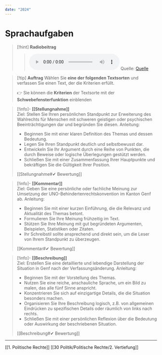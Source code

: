 ```yaml
---
date: "2024"
---
```

# Sprachaufgaben

>[!hint] **Radiobeitrag**
>><audio controls><source src="https://download-media.srf.ch/world/audio/Rendez-vous-radio/2020/11/Rendez-vous_30-11-2020-1237.mp3"></audio>
>>Quelle: [Quelle](https://www.srf.ch/audio/rendez-vous/genf-politische-rechte-fuer-menschen-mit-geistiger-behinderung?partId=11887341#autoplay)

>[!tip] **Auftrag**
>Wählen Sie **eine der folgenden Textsorten** und verfassen Sie einen Text, der die Kriterien erfüllt.
>
>👉 Sie können die **Kriterien** der Textsorte mit der **Schwebefensterfunktion** einblenden

>[!info]- **[[Stellungnahme]]**  
>Ziel: Stellen Sie Ihren persönlichen Standpunkt zur Erweiterung des Wahlrechts für Menschen mit schweren geistigen oder psychischen Beeinträchtigungen dar und begründen Sie diesen.
>Anleitung: 
>  - Beginnen Sie mit einer klaren Definition des Themas und dessen Bedeutung.
>  - Legen Sie Ihren Standpunkt deutlich und selbstbewusst dar.
>  - Entwickeln Sie Ihr Argument durch eine Reihe von Punkten, die durch Beweise oder logische Überlegungen gestützt werden.
>  - Schließen Sie mit einer Zusammenfassung Ihrer Hauptpunkte und bekräftigen Sie die Gültigkeit Ihrer Position.
>
>[[Stellungnahme#✔ Bewertung]]

>[!info]- **[[Kommentar]]**  
>Ziel: Geben Sie eine persönliche oder fachliche Meinung zur Umsetzung der UNO-Behindertenrechtskonvention im Kanton Genf ab.
>Anleitung: 
>  - Beginnen Sie mit einer kurzen Einführung, die die Relevanz und Aktualität des Themas betont.
>  - Formulieren Sie Ihre Meinung frühzeitig im Text.
>  - Stützen Sie Ihre Meinung mit gut begründeten Argumenten, Beispielen, Statistiken oder Zitaten.
>  - Ihr Schreibstil sollte ansprechend und direkt sein, um die Leser von Ihrem Standpunkt zu überzeugen.
>
>[[Kommentar#✔ Bewertung]]

>[!info]- **[[Beschreibung]]**  
>Ziel: Erstellen Sie eine detaillierte und lebendige Darstellung der Situation in Genf nach der Verfassungsänderung.
>Anleitung: 
>  - Beginnen Sie mit der Vorstellung des Themas.
>  - Nutzen Sie eine reiche, anschauliche Sprache, um ein Bild zu malen, das alle fünf Sinne anspricht.
>  - Konzentrieren Sie sich auf einzigartige Details, die die Situation besonders machen.
>  - Organisieren Sie Ihre Beschreibung logisch, z.B. von allgemeinen Eindrücken zu spezifischen Details oder räumlich von links nach rechts.
>  - Schließen Sie mit einer persönlichen Reflexion über die Bedeutung oder Auswirkung der beschriebenen Situation.
>
>[[Beschreibung#✔ Bewertung]]


---
[[1. Politische Rechte]]
[[30 Politik/Politische Rechte/2. Vertiefung]]
